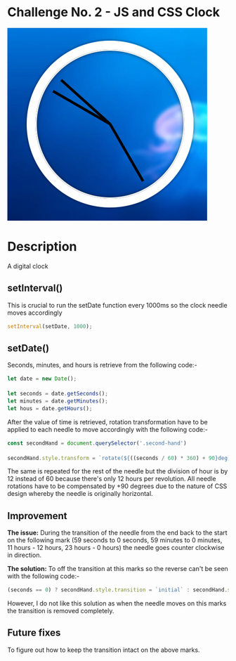 # Challenge No. 2 - JS and CSS Clock

![JS and CSS Clock](https://github.com/nnsh93/JavaScript30-Challenges/blob/main/Challenge%20%232%20-%20JS%20and%20CSS%20Clock/JS%20and%20CSS%20Clock.PNG)

# Description
A digital clock 


## setInterval()
This is crucial to run the setDate function every 1000ms so the clock needle moves accordingly
```javascript
setInterval(setDate, 1000);
```

## setDate() 
Seconds, minutes, and hours is retrieve from the following code:-
```javascript
let date = new Date(); 

let seconds = date.getSeconds(); 
let minutes = date.getMinutes();
let hous = date.getHours(); 
```

After the value of time is retrieved, rotation transformation have to be applied to each needle to move accordingly with the following code:-
```javascript
const secondHand = document.querySelector('.second-hand')

secondHand.style.transform = `rotate(${((seconds / 60) * 360) + 90}deg)`;
```
The same is repeated for the rest of the needle but the division of hour is by 12 instead of 60 because there's only 12 hours per revolution. All needle rotations have to be compensated by +90 degrees due to the nature of CSS design whereby the needle is originally horizontal. 

## Improvement 
**The issue:** During the transition of the needle from the end back to the start on the following mark (59 seconds to 0 seconds, 59 minutes to 0 minutes, 11 hours - 12 hours, 23 hours - 0 hours) the needle goes counter clockwise in direction. 

**The solution:** To off the transition at this marks so the reverse can't be seen with the following code:-
```javascript
(seconds == 0) ? secondHand.style.transition = `initial` : secondHand.style.removeProperty('transition');
```

However, I do not like this solution as when the needle moves on this marks the transition is removed completely. 

## Future fixes
To figure out how to keep the transition intact on the above marks.

